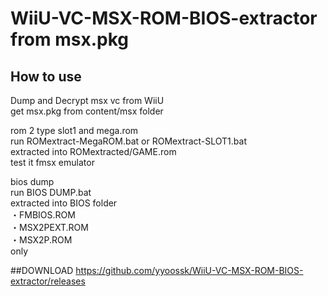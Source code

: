 # WiiU-VC-MSX-ROM-BIOS-extractor from msx.pkg
## How to use
Dump and Decrypt msx vc from WiiU<br />
get msx.pkg from content/msx folder<br />

rom 2 type slot1 and mega.rom<br />
run ROMextract-MegaROM.bat or ROMextract-SLOT1.bat<br />
extracted into ROMextracted/GAME.rom<br />
test it fmsx emulator<br />

bios dump<br />
run BIOS DUMP.bat<br />
extracted into BIOS folder<br />
・FMBIOS.ROM<br />
・MSX2PEXT.ROM<br />
・MSX2P.ROM<br />
only<br />

##DOWNLOAD
https://github.com/yyoossk/WiiU-VC-MSX-ROM-BIOS-extractor/releases
